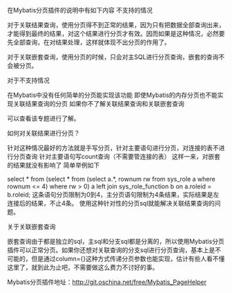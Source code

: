 在Mybatis分页插件的说明中有如下内容
不支持的情况

对于关联结果查询，使用分页得不到正常的结果，因为只有把数据全部查询出来，才能得到最终的结果，对这个结果进行分页才有效。因而如果是这种情况，必然要先全部查询，在对结果处理，这样就体现不出分页的作用了。

对于关联嵌套查询，使用分页的时候，只会对主SQL进行分页查询，嵌套的查询不会被分页。

对于不支持情况

在Mybatis中没有任何简单的分页能实现该功能
即使Mybatis的内存分页也不能实现关联结果查询的分页
如果你不了解关联结果查询和关联嵌套查询

可以查看该专题进行了解。

如何对关联结果进行分页？

针对这种情况最好的方法就是手写分页，针对主要语句进行分页，对连接的表不进行分页查询
针对主要语句写count查询（不需要管连接的表）
这样一来，对嵌套的结果就没有影响了
简单举例如下


select *
  from (select *
          from (select a.*, rownum rw from sys_role a where rownum <= 4)
         where rw > 0) a
  left join sys_role_function b on a.roleid = b.roleid;
这条语句分页限制为0到4，主分页语句限制为4条结果，实际结果是左连接后的结果，不止4条。 
使用这种针对性的分页sql就能解决关联结果查询的问题。

关于关联嵌套查询

嵌套查询由于都是独立的sql，主sql和分支sql都是分离的，所以使用Mybatis分页插件可以正常分页。如果你还想对关联查询的分支sql进行分页查询，基本上是不可能的，但是通过column={}这种方式传递分页参数也能实现，估计有些人看不懂这里了，就到此为止吧，不需要做这么费力不讨好的事。

Mybatis分页插件地址：http://git.oschina.net/free/Mybatis_PageHelper